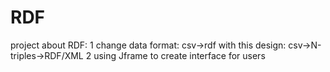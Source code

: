 # RDF
project about RDF:
1 change data format: csv->rdf with this design: csv->N-triples->RDF/XML
2 using Jframe to create interface for users

